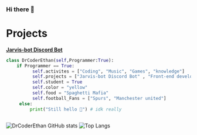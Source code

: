 ### Hi there 👋

<!--
**DrCoderEthan/DrcoderEthan** is a ✨ _special_ ✨ repository because its `README.md` (this file) appears on your GitHub profile.
-->
# Projects

**[Jarvis-bot Discord Bot](https://top.gg/bot/787957517099073536)**


```py
class DrCoderEthan(self,Programmer:True):
    if Programmer == True:
          self.activites = ["Coding", "Music", "Games", "knowledge"]
          self.projects = ["Jarvis-bot Discord Bot" , "Front-end developments", "Game Devlopment(UNITY)"]
          self.student = True
          self.color = "yellow"
          self.food = "Spaghetti Mafia"
          self.football_Fans = ["Spurs", "Manchester united"]
     else:
         print("Still hello 👋") # idk really 
    

```

![DrCoderEthan GitHub stats](https://github-readme-stats.vercel.app/api?username=DrCoderEthan&show_icons=true&theme=gruvbox) ![Top Langs](https://github-readme-stats.vercel.app/api/top-langs/?username=DrCoderEthan&theme=gruvbox)

